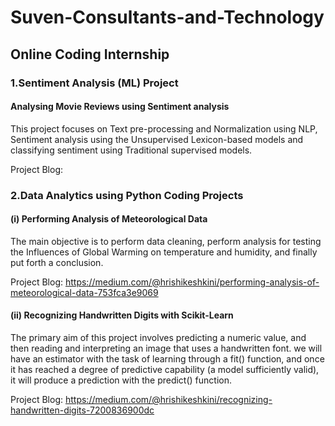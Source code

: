 # Suven-Consultants-and-Technology
## Online Coding Internship

### 1.Sentiment Analysis (ML) Project

#### Analysing Movie Reviews using Sentiment analysis

This project focuses on Text pre-processing and Normalization using NLP, Sentiment analysis using the Unsupervised Lexicon-based models and classifying sentiment using Traditional supervised models.

Project Blog: 

### 2.Data Analytics using Python Coding Projects
#### (i) Performing Analysis of Meteorological Data

The main objective is to perform data cleaning, perform analysis for testing the Influences of Global Warming on temperature and humidity, and finally put forth a conclusion.

Project Blog: https://medium.com/@hrishikeshkini/performing-analysis-of-meteorological-data-753fca3e9069

#### (ii) Recognizing Handwritten Digits with Scikit-Learn

The primary aim of this project involves predicting a numeric value, and then reading and interpreting an image that uses a handwritten font.
we will have an estimator with the task of learning through a fit() function, and once it has reached a degree of predictive capability (a model sufficiently valid), it will produce a prediction with the predict() function. 

Project Blog: https://medium.com/@hrishikeshkini/recognizing-handwritten-digits-7200836900dc

